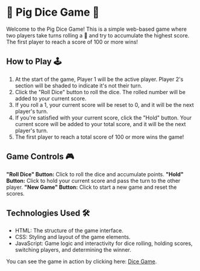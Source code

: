 # 🎲 Pig Dice Game 🐷

Welcome to the Pig Dice Game! This is a simple web-based game where two players take turns rolling a 🎲 and try to accumulate the highest score. The first player to reach a score of 100 or more wins!

## How to Play 🕹️

1. At the start of the game, Player 1 will be the active player. Player 2's section will be shaded to indicate it's not their turn.
2. Click the "Roll Dice" button to roll the dice. The rolled number will be added to your current score.
3. If you roll a 1️, your current score will be reset to 0, and it will be the next player's turn.
4. If you're satisfied with your current score, click the "Hold" button. Your current score will be added to your total score, and it will be the next player's turn.
5. The first player to reach a total score of 1️00 or more wins the game!

## Game Controls 🎮

**"Roll Dice" Button:** Click to roll the dice and accumulate points.
**"Hold" Button:** Click to hold your current score and pass the turn to the other player.
**"New Game" Button:** Click to start a new game and reset the scores.

## Technologies Used 🛠️

- HTML: The structure of the game interface.
- CSS: Styling and layout of the game elements.
- JavaScript: Game logic and interactivity for dice rolling, holding scores, switching players, and determining the winner.

You can see the game in action by clicking here: <a href="https://akwiecinska.github.io/Dice-Game/">Dice Game</a>.
